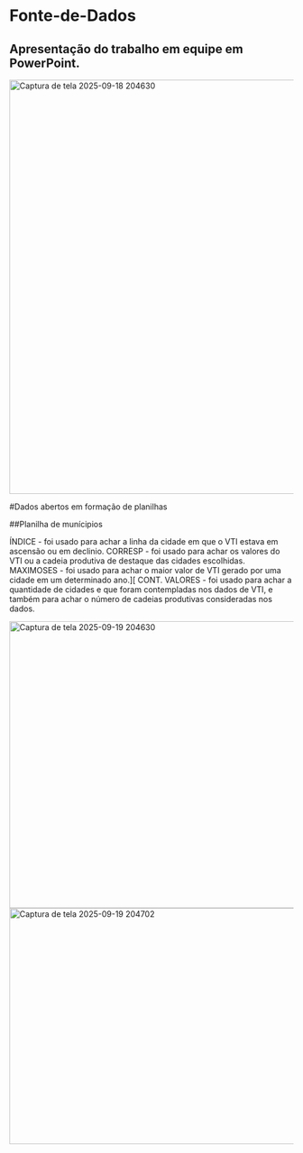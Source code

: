 # Fonte-de-Dados
## Apresentação do trabalho em equipe em PowerPoint.

<img width="1304" height="735" alt="Captura de tela 2025-09-18 204630" src="https://github.com/user-attachments/assets/edbb919d-276d-4119-a290-fafa4229826b" />





#Dados abertos em formação de planilhas

##Planilha de munícipios

ÍNDICE - foi usado para achar a linha da cidade em que o VTI estava em ascensão ou em declinio.
CORRESP - foi usado para achar os valores do VTI ou a cadeia produtiva de destaque das cidades escolhidas.
MAXIMOSES - foi usado para achar o maior valor de VTI gerado por uma cidade em um determinado ano.][
CONT. VALORES - foi usado para achar a quantidade de cidades e que foram contempladas nos dados de VTI, e também para achar o número de cadeias produtivas consideradas nos dados.


<img width="1436" height="509" alt="Captura de tela 2025-09-19 204630" src="https://github.com/user-attachments/assets/23191700-3095-4eb2-ac86-c9c50fc694ad" />

<img width="808" height="419" alt="Captura de tela 2025-09-19 204702" src="https://github.com/user-attachments/assets/232a49ce-adea-4666-b7be-f59825251dc7" />

